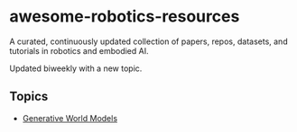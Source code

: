 # awesome-robotics-resources

A curated, continuously updated collection of papers, repos, datasets, and tutorials in robotics and embodied AI.

Updated biweekly with a new topic.

## Topics
- [Generative World Models](./generative-world.md)

